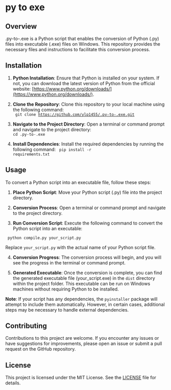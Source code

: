 # py to exe

## Overview
.py-to-.exe is a Python script that enables the conversion of Python (.py) files into executable (.exe) files on Windows. This repository provides the necessary files and instructions to facilitate this conversion process.

## Installation

1. **Python Installation**: Ensure that Python is installed on your system. If not, you can download the latest version of Python from the official website: [https://www.python.org/downloads/](https://www.python.org/downloads/).

2. **Clone the Repository**: Clone this repository to your local machine using the following command:<br>
  <code>  git clone https://github.com/ylp1455/.py-to-.exe.git </code>


3. **Navigate to the Project Directory**: Open a terminal or command prompt and navigate to the project directory:
  <code> cd .py-to-.exe</code>
  
  
4. **Install Dependencies**: Install the required dependencies by running the following command:
<code> pip install -r requirements.txt </code>


## Usage

To convert a Python script into an executable file, follow these steps:

1. **Place Python Script**: Move your Python script (.py) file into the project directory.

2. **Conversion Process**: Open a terminal or command prompt and navigate to the project directory.

3. **Run Conversion Script**: Execute the following command to convert the Python script into an executable:

<code> python compile.py your_script.py</code>


Replace `your_script.py` with the actual name of your Python script file.

4. **Conversion Progress**: The conversion process will begin, and you will see the progress in the terminal or command prompt.

5. **Generated Executable**: Once the conversion is complete, you can find the generated executable file (your_script.exe) in the `dist` directory within the project folder. This executable can be run on Windows machines without requiring Python to be installed.

**Note**: If your script has any dependencies, the `pyinstaller` package will attempt to include them automatically. However, in certain cases, additional steps may be necessary to handle external dependencies.

## Contributing

Contributions to this project are welcome. If you encounter any issues or have suggestions for improvements, please open an issue or submit a pull request on the GitHub repository.

## License

This project is licensed under the MIT License. See the [LICENSE](LICENSE) file for details.



